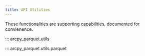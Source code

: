 ```yaml
---
title: API Utilities
---
```


These functionalities are supporting capabilities, documented for convienence.

::: arcpy_parquet.utils

::: arcpy_parquet.utils.parquet